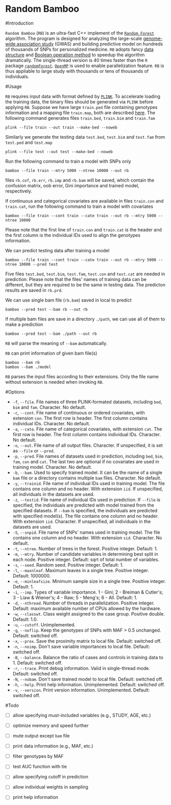 Random Bamboo
=============


#Introduction

`Random Bamboo` (`RB`) is an ultra-fast C++ implement of the [`Random Forest`](https://www.stat.berkeley.edu/~breiman/RandomForests/cc_home.htm) algorithm. The program is designed for analyzing the large-scale [genome-wide association study](http://en.wikipedia.org/wiki/Genome-wide_association_study) (GWAS) and building predictive model on hundreds of thousands of SNPs for personalized medicine. `RB` adopts fancy [data structure](http://bioinformatics.oxfordjournals.org/content/30/15/2171) and [Boolean operation method](http://bioinformatics.ust.hk/BOOST.html) to speedup the algorithm dramatically. The single-thread version is 40 times faster than the `R` package [`randomForest`](http://cran.r-project.org/web/packages/randomForest/index.html). [`OpenMP`](http://openmp.org/wp/) is used to enable parallelization feature. `RB` is thus appliable to large study with thousands or tens of thousands of individuals. 

#Usage

`RB` requires input data with format defined by [`PLINK`](http://pngu.mgh.harvard.edu/~purcell/plink/). To accelerate loading the training data, the binary files should be generated via `PLINK` before applying `RB`. Suppose we have large `train.ped` file containing genotypes information and a mapping file `train.map`, both are described [here](http://pngu.mgh.harvard.edu/~purcell/plink/data.shtml). The following command generates files `train.bed`, `train.bim` and `train.fam`
```
plink --file train --out train --make-bed --noweb
```

Similarly we generate the testing data `test.bed`, `test.bim` and `test.fam` from `test.ped` and `test.map`
```
plink --file test --out test --make-bed --noweb
```

Run the following command to train a model with SNPs only
```
bamboo --file train --mtry 5000 --ntree 10000 --out rb
```

files `rb.cof`, `rb.err`, `rb.imp` and `rb.bam` will be saved, which contain the confusion matrix, oob error, Gini importance and trained model, respectively.

If continuous and categorical covariates are available in files `train.con` and `train.cat`, run the following command to train a model with covariates
```
bamboo --file train --cont train --cate train --out rb --mtry 5000 --ntree 10000
```
Please note that the first line of `train.con` and `train.cat` is the header and the first column is the individual IDs used to align the genotypes information.

We can predict testing data after training a model
```
bamboo --file train --cont train --cate train --out rb --mtry 5000 --ntree 10000 --pred test
```
Five files `test.bed`, `test.bim`, `test.fam`, `test.con` and `test.cat` are needed in prediction. Please note that the files' names of training data can be different, but they are required to be the same in testing data. The predicton results are saved in `rb.prd`.

We can use single bam file (`rb.bam`) saved in local to predict
```
bamboo --pred test --bam rb --out rb
```
If multiple bam files are save in a directory `./path`, we can use all of them to make a prediction
```
bamboo --pred test --bam ./path --out rb
```
`RB` will parse the meaning of `--bam` automatically.

`RB` can print information of given bam file(s)
```
bamboo --bam rb
bamboo --bam ./model
```

`RB` parses the input files according to their extensions. Only the file name without extension is needed when invoking `RB`.


#Options


* `-f`, `--file`. File names of three PLINK-formated datasets, including `bed`, `bim` and `fam`. Character. No default.
* `-c`, `--cont`. File name of continuous or ordered covariates, with extension `con`. The first row is header. The first column contains individual IDs. Character. No default.
* `-a`, `--cate`. File name of categorical covariates, with extension `cat`. The first row is header. The first column contains individual IDs. Character. No default.
* `-o`, `--out`. File name of all output files. Character. If unspecified, it is set as `--file` or `--pred`.
* `-p`, `--pred`. File names of datasets used in prediction, including `bed`, `bim`, `fam`, `con` and `cat`. The last two are optional if no covariates are used in training model. Character. No default.
* `-b`, `--bam`. Used to specify trained model. It can be the name of a single `bam` file or a directory contains multiple `bam` files. Character. No default.
* `-y`, `--trainid`. File name of individual IDs used in training model. The file contains one column and no header. With extension `iid`. If unspecified, all individuals in the datasets are used.
* `-z`, `--testid`. File name of individual IDs used in prediction. If `--file` is specified, the individuals are predicted with model trained from the specified datasets. If `--bam` is specified, the individuals are predicted with specified model(s). The file contains one column and no header. With extension `iid`. Character. If unspecified, all individuals in the datasets are used.
* `-S`, `--snpid`. File name of SNPs' names used in training model. The file contains one column and no header. With extension `sid`. Character. No default.
* `-t`, `--ntree`. Number of trees in the forest. Positive integer. Default: 1.
* `-m`, `--mtry`. Number of candidate variables in determining best split in each node. Positive integer. Default: sqrt of total number of variables.
* `-s`, `--seed`. Random seed. Positive integer. Default: 1.
* `-l`, `--maxnleaf`. Maximum leaves in a single tree. Positive integer. Default: 1000000.
* `-e`, `--minleafsize`. Minimum sample size in a single tree. Positive integer. Default: 1.
* `-i`, `--imp`. Types of variable importance. 1 - Gini; 2 - Breiman & Cutler's; 3 - Liaw & Wiener's; 4 - Raw; 5 - Meng's; 6 - All. Default: 1.
* `-d`, `--nthread`. Number of threads in parallelization. Positive integer. Default: maximum available number of CPUs allowed by the hardware.
* `-w`, `--classwt`. Class weight assigned to the case group. Positive double. Default: 1.0.
* `-u`, `--cutoff`. Unimplemented.
* `-g`, `--noflip`. Keep the genotypes of SNPs with MAF > 0.5 unchanged. Default: switched off.
* `-x`, `--prox`. Save the proximity matrix to local file. Default: switched off.
* `-n`, `--noimp`. Don't save variable importances to local file. Default: switched off.
* `-B`, `--balance`. Balance the ratio of cases and controls in training data to 1. Default: switched off.
* `-r`, `--trace`. Print debug information. Valid in single-thread mode. Default: switched off.
* `-N`, `--nobam`. Don't save trained model to local file. Default: switched off.
* `-h`, `--help`. Print help information. Unimplemented. Default: switched off.
* `-v`, `--version`. Print version information. Unimplemented. Default: switched off.


#Todo

* [ ] allow specifying must-included variables (e.g., STUDY, AGE, etc.)
* [ ] optimize memory and speed further
* [ ] mute output except `bam` file
* [ ] print data information (e.g., MAF, etc.)
* [ ] filter genotypes by MAF
* [ ] test AUC function with tie
* [ ] allow specifying cutoff in prediction
* [ ] allow individual weights in sampling
* [ ] print help information


